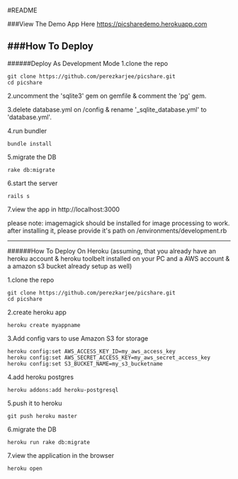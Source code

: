#README

###View The Demo App Here https://picsharedemo.herokuapp.com

###How To Deploy
-----------------
######Deploy As Development Mode
1.clone the repo
```
git clone https://github.com/perezkarjee/picshare.git
cd picshare
```
2.uncomment the 'sqlite3' gem on gemfile & comment the 'pg' gem.

3.delete database.yml on /config & rename '_sqlite_database.yml' to 'database.yml'.

4.run bundler
```
bundle install
```
5.migrate the DB
```
rake db:migrate
```
6.start the server
```
rails s
```
7.view the app in http://localhost:3000

please note: imagemagick should be installed for image processing to work.
after installing it, please provide it's path on /environments/development.rb

----------------

######How To Deploy On Heroku
(assuming, that you already have an heroku account & heroku toolbelt installed on your PC and
a AWS account & a amazon s3 bucket already setup as well)

1.clone the repo
```
git clone https://github.com/perezkarjee/picshare.git
cd picshare
```
2.create heroku app
```
heroku create myappname
```
3.Add config vars to use Amazon S3 for storage
```
heroku config:set AWS_ACCESS_KEY_ID=my_aws_access_key
heroku config:set AWS_SECRET_ACCESS_KEY=my_aws_secret_access_key
heroku config:set S3_BUCKET_NAME=my_s3_bucketname
```
4.add heroku postgres
```
heroku addons:add heroku-postgresql
```
5.push it to heroku
```
git push heroku master
```
6.migrate the DB
```
heroku run rake db:migrate
```
7.view the application in the browser
```
heroku open
```
